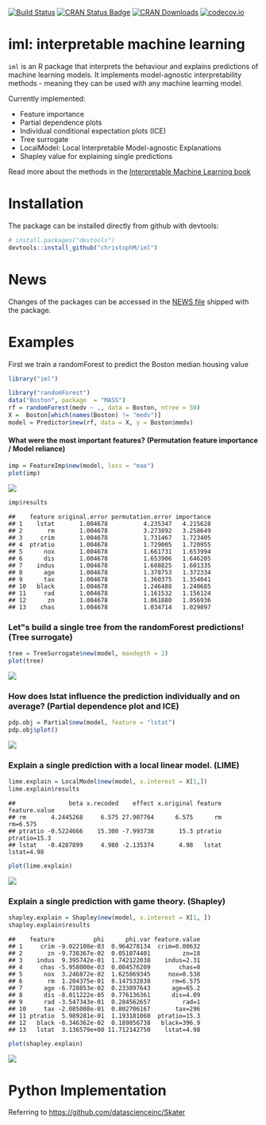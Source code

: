 
[![Build Status](https://travis-ci.org/christophM/iml.svg?branch=master)](https://travis-ci.org/christophM/iml) [![CRAN Status Badge](http://www.r-pkg.org/badges/version/iml)](https://CRAN.R-project.org/package=iml) [![CRAN Downloads](http://cranlogs.r-pkg.org/badges/grand-total/iml)](https://cran.rstudio.com/web/packages/iml/index.html) [![codecov.io](https://codecov.io/github/christophM/iml/coverage.svg?branch=master)](https://codecov.io/github/christophM/iml?branch=master)

iml: interpretable machine learning
===================================

`iml` is an R package that interprets the behaviour and explains predictions of machine learning models. It implements model-agnostic interpretability methods - meaning they can be used with any machine learning model.

Currently implemented:

-   Feature importance
-   Partial dependence plots
-   Individual conditional expectation plots (ICE)
-   Tree surrogate
-   LocalModel: Local Interpretable Model-agnostic Explanations
-   Shapley value for explaining single predictions

Read more about the methods in the [Interpretable Machine Learning book](https://christophm.github.io/interpretable-ml-book/agnostic.html)

Installation
============

The package can be installed directly from github with devtools:

``` r
# install.packages("devtools")
devtools::install_github("christophM/iml")
```

News
====

Changes of the packages can be accessed in the [NEWS file](https://github.com/christophM/iml/blob/master/NEWS.md) shipped with the package.

Examples
========

First we train a randomForest to predict the Boston median housing value

``` r
library("iml")

library("randomForest")
data("Boston", package  = "MASS")
rf = randomForest(medv ~ ., data = Boston, ntree = 50)
X =  Boston[which(names(Boston) != "medv")]
model = Predictor$new(rf, data = X, y = Boston$medv)
```

#### What were the most important features? (Permutation feature importance / Model reliance)

``` r
imp = FeatureImp$new(model, loss = "mae")
plot(imp)
```

![](README_files/figure-markdown_github/unnamed-chunk-3-1.png)

``` r
imp$results
```

    ##    feature original.error permutation.error importance
    ## 1    lstat       1.004678          4.235347   4.215628
    ## 2       rm       1.004678          3.273892   3.258649
    ## 3     crim       1.004678          1.731467   1.723405
    ## 4  ptratio       1.004678          1.729005   1.720955
    ## 5      nox       1.004678          1.661731   1.653994
    ## 6      dis       1.004678          1.653906   1.646205
    ## 7    indus       1.004678          1.608825   1.601335
    ## 8      age       1.004678          1.378753   1.372334
    ## 9      tax       1.004678          1.360375   1.354041
    ## 10   black       1.004678          1.246488   1.240685
    ## 11     rad       1.004678          1.161532   1.156124
    ## 12      zn       1.004678          1.061880   1.056936
    ## 13    chas       1.004678          1.034714   1.029897

### Let"s build a single tree from the randomForest predictions! (Tree surrogate)

``` r
tree = TreeSurrogate$new(model, maxdepth = 2)
plot(tree)
```

![](README_files/figure-markdown_github/unnamed-chunk-4-1.png)

### How does lstat influence the prediction individually and on average? (Partial dependence plot and ICE)

``` r
pdp.obj = Partial$new(model, feature = "lstat")
pdp.obj$plot()
```

![](README_files/figure-markdown_github/unnamed-chunk-5-1.png)

### Explain a single prediction with a local linear model. (LIME)

``` r
lime.explain = LocalModel$new(model, x.interest = X[1,])
lime.explain$results
```

    ##               beta x.recoded    effect x.original feature feature.value
    ## rm       4.2445268     6.575 27.907764      6.575      rm      rm=6.575
    ## ptratio -0.5224666    15.300 -7.993738       15.3 ptratio  ptratio=15.3
    ## lstat   -0.4287899     4.980 -2.135374       4.98   lstat    lstat=4.98

``` r
plot(lime.explain)
```

![](README_files/figure-markdown_github/unnamed-chunk-6-1.png)

### Explain a single prediction with game theory. (Shapley)

``` r
shapley.explain = Shapley$new(model, x.interest = X[1, ])
shapley.explain$results
```

    ##    feature           phi      phi.var feature.value
    ## 1     crim -9.022108e-03  0.964278134  crim=0.00632
    ## 2       zn -9.738367e-02  0.051074401         zn=18
    ## 3    indus  9.395742e-01  1.742122038    indus=2.31
    ## 4     chas -5.958000e-03  0.004576209        chas=0
    ## 5      nox  3.246872e-02  1.625869345     nox=0.538
    ## 6       rm  1.204375e-01  8.147532838      rm=6.575
    ## 7      age -6.728853e-02  0.233897643      age=65.2
    ## 8      dis -8.011222e-05  0.776136361      dis=4.09
    ## 9      rad -3.547343e-01  0.284562657         rad=1
    ## 10     tax -2.085008e-01  0.802706167       tax=296
    ## 11 ptratio  5.989281e-01  1.193181060  ptratio=15.3
    ## 12   black -8.346362e-02  0.189856738   black=396.9
    ## 13   lstat  3.136579e+00 11.712142750    lstat=4.98

``` r
plot(shapley.explain)
```

![](README_files/figure-markdown_github/unnamed-chunk-7-1.png)

Python Implementation
=====================

Referring to <https://github.com/datascienceinc/Skater>
